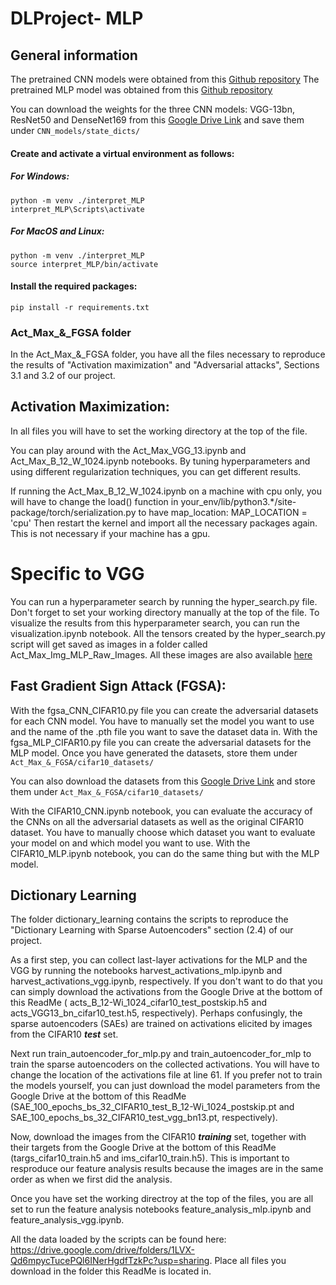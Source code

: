 # DLProject- MLP

## General information
The pretrained CNN models were obtained from this [Github repository](https://github.com/huyvnphan/PyTorch_CIFAR10)
The pretrained MLP model was obtained from this [Github repository](https://github.com/gregorbachmann/scaling_mlps)

You can download the weights for the three CNN models: VGG-13bn, ResNet50 and DenseNet169 from this [Google Drive Link](https://drive.google.com/drive/u/3/folders/16114hZHtzcx3UXa2FMGlNGh-jTjWB-cz) and save them under `CNN_models/state_dicts/`

#### Create and activate a virtual environment as follows:
##### For Windows:
```
python -m venv ./interpret_MLP
interpret_MLP\Scripts\activate
```
##### For MacOS and Linux:
```
python -m venv ./interpret_MLP
source interpret_MLP/bin/activate
```
#### Install the required packages:
```
pip install -r requirements.txt
```

### Act_Max_&_FGSA folder
In the Act_Max_&_FGSA folder, you have all the files necessary to reproduce the results of "Activation maximization" and "Adversarial attacks", Sections 3.1 and 3.2 of our project.

## Activation Maximization:
In all files you will have to set the working directory at the top of the file.

You can play around with the Act_Max_VGG_13.ipynb and Act_Max_B_12_W_1024.ipynb notebooks. By tuning hyperparameters and using different regularization techniques, you can get different results.

If running the Act_Max_B_12_W_1024.ipynb on a machine with cpu only, you will have to change the load() function in your_env/lib/python3.*/site-package/torch/serialization.py  to have map_location: MAP_LOCATION = 'cpu'
Then restart the kernel and import all the necessary packages again.
This is not necessary if your machine has a gpu.

# Specific to VGG

You can run a hyperparameter search by running the hyper_search.py file. Don't forget to set your working directory manually at the top of the file.
To visualize the results from this hyperparameter search, you can run the visualization.ipynb notebook. All the tensors created by the hyper_search.py script will get saved as images in a folder called Act_Max_Img_MLP_Raw_Images. All these images are also available [here](https://drive.google.com/drive/u/3/folders/1FUrYC6vDdn8mwtCxXlNihVu6dKQtxJk3)

## Fast Gradient Sign Attack (FGSA):

With the fgsa_CNN_CIFAR10.py file you can create the adversarial datasets for each CNN model. You have to manually set the model you want to use and the name of the .pth file you want to save the dataset data in.
With the fgsa_MLP_CIFAR10.py file you can create the adversarial datasets for the MLP model.
Once you have generated the datasets, store them under `Act_Max_&_FGSA/cifar10_datasets/`

You can also download the datasets from this [Google Drive Link](https://drive.google.com/drive/u/3/folders/16mf4ZqYUmD8vvn82w1l78DJBiVik75gQ) and store them under `Act_Max_&_FGSA/cifar10_datasets/`

With the CIFAR10_CNN.ipynb notebook, you can evaluate the accuracy of the CNNs on all the adversarial datasets as well as the original CIFAR10 dataset. You have to manually choose which dataset you want to evaluate your model on and which model you want to use.
With the CIFAR10_MLP.ipynb notebook, you can do the same thing but with the MLP model.

## Dictionary Learning

The folder dictionary_learning contains the scripts to reproduce the "Dictionary Learning with Sparse Autoencoders" section (2.4) of our project.

As a first step, you can collect last-layer activations for the MLP and the VGG by running the notebooks harvest_activations_mlp.ipynb and harvest_activations_vgg.ipynb, respectively. If you don't want to do that you can simply download the activations from the Google Drive at the bottom of this ReadMe ( acts_B_12-Wi_1024_cifar10_test_postskip.h5 and acts_VGG13_bn_cifar10_test.h5, respectively). Perhaps confusingly, the sparse autoencoders (SAEs) are trained on activations elicited by images from the CIFAR10 ***test*** set.

Next run train_autoencoder_for_mlp.py and train_autoencoder_for_mlp to train the sparse autoencoders on the collected activations. You will have to change the location of the activations file at line 61. If you prefer not to train the models yourself, you can just download the model parameters from the Google Drive at the bottom of this ReadMe (SAE_100_epochs_bs_32_CIFAR10_test_B_12-Wi_1024_postskip.pt and SAE_100_epochs_bs_32_CIFAR10_test_vgg_bn13.pt, respectively).

Now, download the images from the CIFAR10 ***training*** set, together with their targets from the Google Drive at the bottom of this ReadMe (targs_cifar10_train.h5 and ims_cifar10_train.h5). This is important to resproduce our feature analysis results because the images are in the same order as when we first did the analysis.

Once you have set the working directroy at the top of the files, you are all set to run the feature analysis notebooks feature_analysis_mlp.ipynb and feature_analysis_vgg.ipynb.

All the data loaded by the scripts can be found here: https://drive.google.com/drive/folders/1LVX-Qd6mpycTucePQl6INerHgdfTzkPc?usp=sharing. Place all files you download in the folder this ReadMe is located in.